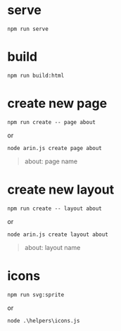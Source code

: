 # serve
```shell
npm run serve
```

# build
```shell
npm run build:html
```

# create new page
```shell
npm run create -- page about
```
or
```shell
node arin.js create page about
```

> about: page name


# create new layout
```shell
npm run create -- layout about
```
or
```shell
node arin.js create layout about
```
> about: layout name


# icons
```shell
npm run svg:sprite
```
or
```shell
node .\helpers\icons.js
```